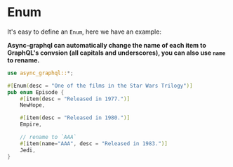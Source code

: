 # Enum

It's easy to define an `Enum`, here we have an example:

**Async-graphql can automatically change the name of each item to GraphQL's convsion (all capitals and underscores), you can also use `name` to rename.**

```rust
use async_graphql::*;

#[Enum(desc = "One of the films in the Star Wars Trilogy")]
pub enum Episode {
    #[item(desc = "Released in 1977.")]
    NewHope,

    #[item(desc = "Released in 1980.")]
    Empire,

    // rename to `AAA`
    #[item(name="AAA", desc = "Released in 1983.")]
    Jedi,
}
```